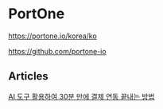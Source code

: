 # PortOne

<https://portone.io/korea/ko>

<https://github.com/portone-io>

## Articles

[AI 도구 활용하여 30분 만에 결제 연동 끝내는 방법](https://blog.portone.io/opi_integration_using-ai-tool/)
